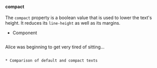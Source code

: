 #### compact

The `compact` property is a boolean value that is used to lower the text's height. It reduces its `line-height` as well as its margins.

* Component
  ```html
<Text compact>Alice was beginning to get very tired of sitting...</Text>
```

* Comparison of default and compact texts